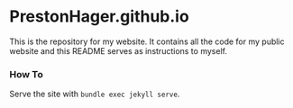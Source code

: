# PrestonHager.github.io

This is the repository for my website.
It contains all the code for my public website and this README serves as instructions to myself.

### How To

Serve the site with `bundle exec jekyll serve`.
